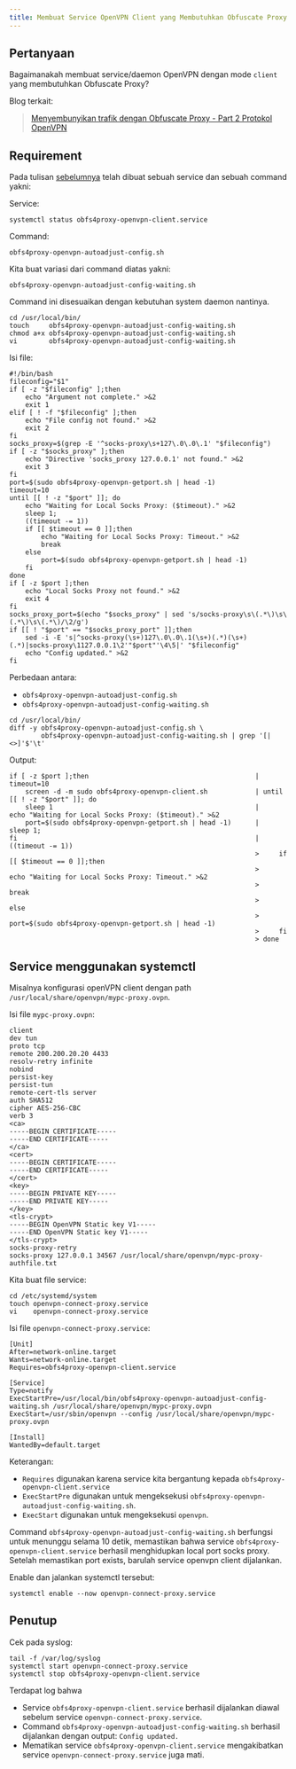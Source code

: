 ```yaml
---
title: Membuat Service OpenVPN Client yang Membutuhkan Obfuscate Proxy
---
```


## Pertanyaan

Bagaimanakah membuat service/daemon OpenVPN dengan mode `client` yang membutuhkan Obfuscate Proxy?

Blog terkait:

 > [Menyembunyikan trafik dengan Obfuscate Proxy - Part 2 Protokol OpenVPN][link]

[link]: /blog/2021/06/26/menyembunyikan-trafik-dengan-obfuscate-proxy-part-2-protokol-openvpn/

## Requirement

Pada tulisan [sebelumnya][link] telah dibuat sebuah service dan sebuah command yakni:

Service:

```
systemctl status obfs4proxy-openvpn-client.service
```

Command:

```
obfs4proxy-openvpn-autoadjust-config.sh
```

Kita buat variasi dari command diatas yakni:

```
obfs4proxy-openvpn-autoadjust-config-waiting.sh
```

Command ini disesuaikan dengan kebutuhan system daemon nantinya.

```
cd /usr/local/bin/
touch     obfs4proxy-openvpn-autoadjust-config-waiting.sh
chmod a+x obfs4proxy-openvpn-autoadjust-config-waiting.sh
vi        obfs4proxy-openvpn-autoadjust-config-waiting.sh
```

Isi file:

```
#!/bin/bash
fileconfig="$1"
if [ -z "$fileconfig" ];then
    echo "Argument not complete." >&2
    exit 1
elif [ ! -f "$fileconfig" ];then
    echo "File config not found." >&2
    exit 2
fi
socks_proxy=$(grep -E '^socks-proxy\s+127\.0\.0\.1' "$fileconfig")
if [ -z "$socks_proxy" ];then
    echo "Directive 'socks_proxy 127.0.0.1' not found." >&2
    exit 3
fi
port=$(sudo obfs4proxy-openvpn-getport.sh | head -1)
timeout=10
until [[ ! -z "$port" ]]; do
    echo "Waiting for Local Socks Proxy: ($timeout)." >&2
    sleep 1;
    ((timeout -= 1))
    if [[ $timeout == 0 ]];then
        echo "Waiting for Local Socks Proxy: Timeout." >&2
        break
    else
        port=$(sudo obfs4proxy-openvpn-getport.sh | head -1)
    fi
done
if [ -z $port ];then
    echo "Local Socks Proxy not found." >&2
    exit 4
fi
socks_proxy_port=$(echo "$socks_proxy" | sed 's/socks-proxy\s\(.*\)\s\(.*\)\s\(.*\)/\2/g')
if [[ ! "$port" == "$socks_proxy_port" ]];then
    sed -i -E 's|^socks-proxy(\s+)127\.0\.0\.1(\s+)(.*)(\s+)(.*)|socks-proxy\1127.0.0.1\2'"$port"'\4\5|' "$fileconfig"
    echo "Config updated." >&2
fi
```

Perbedaan antara:

 - `obfs4proxy-openvpn-autoadjust-config.sh`
 - `obfs4proxy-openvpn-autoadjust-config-waiting.sh`

```
cd /usr/local/bin/
diff -y obfs4proxy-openvpn-autoadjust-config.sh \
        obfs4proxy-openvpn-autoadjust-config-waiting.sh | grep '[|<>]'$'\t'
```

Output:

```
if [ -z $port ];then                                          | timeout=10
    screen -d -m sudo obfs4proxy-openvpn-client.sh            | until [[ ! -z "$port" ]]; do
    sleep 1                                                   |     echo "Waiting for Local Socks Proxy: ($timeout)." >&2
    port=$(sudo obfs4proxy-openvpn-getport.sh | head -1)      |     sleep 1;
fi                                                            |     ((timeout -= 1))
                                                              >     if [[ $timeout == 0 ]];then
                                                              >         echo "Waiting for Local Socks Proxy: Timeout." >&2
                                                              >         break
                                                              >     else
                                                              >         port=$(sudo obfs4proxy-openvpn-getport.sh | head -1)
                                                              >     fi
                                                              > done
```

## Service menggunakan systemctl

Misalnya konfigurasi openVPN client dengan path `/usr/local/share/openvpn/mypc-proxy.ovpn`.

Isi file `mypc-proxy.ovpn`:

```
client
dev tun
proto tcp
remote 200.200.20.20 4433
resolv-retry infinite
nobind
persist-key
persist-tun
remote-cert-tls server
auth SHA512
cipher AES-256-CBC
verb 3
<ca>
-----BEGIN CERTIFICATE-----
-----END CERTIFICATE-----
</ca>
<cert>
-----BEGIN CERTIFICATE-----
-----END CERTIFICATE-----
</cert>
<key>
-----BEGIN PRIVATE KEY-----
-----END PRIVATE KEY-----
</key>
<tls-crypt>
-----BEGIN OpenVPN Static key V1-----
-----END OpenVPN Static key V1-----
</tls-crypt>
socks-proxy-retry
socks-proxy 127.0.0.1 34567 /usr/local/share/openvpn/mypc-proxy-authfile.txt
```

Kita buat file service:

```
cd /etc/systemd/system
touch openvpn-connect-proxy.service
vi    openvpn-connect-proxy.service
```

Isi file `openvpn-connect-proxy.service`:

```
[Unit]
After=network-online.target
Wants=network-online.target
Requires=obfs4proxy-openvpn-client.service

[Service]
Type=notify
ExecStartPre=/usr/local/bin/obfs4proxy-openvpn-autoadjust-config-waiting.sh /usr/local/share/openvpn/mypc-proxy.ovpn
ExecStart=/usr/sbin/openvpn --config /usr/local/share/openvpn/mypc-proxy.ovpn

[Install]
WantedBy=default.target
```

Keterangan:

 - `Requires` digunakan karena service kita bergantung kepada `obfs4proxy-openvpn-client.service`
 - `ExecStartPre` digunakan untuk mengeksekusi `obfs4proxy-openvpn-autoadjust-config-waiting.sh`.
 - `ExecStart` digunakan untuk mengeksekusi `openvpn`.

Command `obfs4proxy-openvpn-autoadjust-config-waiting.sh` berfungsi untuk
menunggu selama 10 detik, memastikan bahwa service `obfs4proxy-openvpn-client.service`
berhasil menghidupkan local port socks proxy. Setelah memastikan port exists, barulah service
openvpn client dijalankan.

Enable dan jalankan systemctl tersebut:

```
systemctl enable --now openvpn-connect-proxy.service
```

## Penutup

Cek pada syslog:

```
tail -f /var/log/syslog
systemctl start openvpn-connect-proxy.service
systemctl stop obfs4proxy-openvpn-client.service
```

Terdapat log bahwa

 - Service `obfs4proxy-openvpn-client.service` berhasil dijalankan diawal sebelum service `openvpn-connect-proxy.service`.
 - Command `obfs4proxy-openvpn-autoadjust-config-waiting.sh` berhasil dijalankan dengan output: `Config updated.`
 - Mematikan service `obfs4proxy-openvpn-client.service` mengakibatkan service `openvpn-connect-proxy.service` juga mati.
